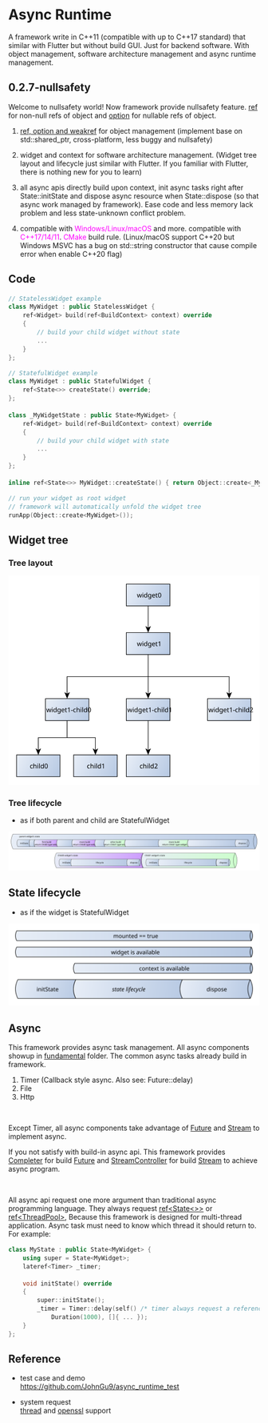 Async Runtime
===========

A framework write in C++11 (compatible with up to C++17 standard) that similar with Flutter but without build GUI. Just for backend software. With object management, software architecture management and async runtime management. 

## 0.2.7-nullsafety

Welcome to nullsafety world! Now framework provide nullsafety feature. [ref](include/async_runtime/basic/ref.h) for non-null refs of object and [option](include/async_runtime/basic/ref.h) for nullable refs of object. 

1) [ref, option and weakref](include/async_runtime/basic/ref.h) for object management (implement base on std::shared_ptr, cross-platform, less buggy and nullsafety)

2) widget and context for software architecture management. (Widget tree layout and lifecycle just similar with Flutter. If you familiar with Flutter, there is nothing new for you to learn)

3) all async apis directly build upon context, init async tasks right after State::initState and dispose async resource when State::dispose (so that async work managed by framework). Ease code and less memory lack problem and less state-unknown conflict problem.

4) compatible with <span style="color:Fuchsia">Windows/Linux/macOS</span> and more. compatible with <span style="color:Fuchsia">C++17/14/11</span>. <span style="color:Fuchsia">CMake</span> build rule. (Linux/macOS support C++20 but Windows MSVC has a bug on std::string constructor that cause compile error when enable C++20 flag)

## Code

```c++
// StatelessWidget example
class MyWidget : public StatelessWidget {
    ref<Widget> build(ref<BuildContext> context) override 
    {
        // build your child widget without state
        ...
    }
};
```

```c++
// StatefulWidget example
class MyWidget : public StatefulWidget {
    ref<State<>> createState() override;
};

class _MyWidgetState : public State<MyWidget> {
    ref<Widget> build(ref<BuildContext> context) override 
    {
        // build your child widget with state
        ...
    }
};

inline ref<State<>> MyWidget::createState() { return Object::create<_MyWidgetState>(); }
```

```c++
// run your widget as root widget
// framework will automatically unfold the widget tree
runApp(Object::create<MyWidget>());
```

## Widget tree

### Tree layout

<img src="documents/widget_tree_layout.svg"/>

<br/>

### Tree lifecycle

* as if both parent and child are StatefulWidget

<img src="documents/widget_tree_lifecycle.svg"/>

<br/>


## State lifecycle

* as if the widget is StatefulWidget

<img src="documents/state_lifecycle.svg"/>

<br/>

## Async
This framework provides async task management. All async components showup in [fundamental]() folder. The common async tasks already build in framework. 
<br/>
1) Timer (Callback style async. Also see: Future::delay)
2) File
3) Http

<br/>

Except Timer, all async components take advantage of [Future]() and [Stream]() to implement async. 

If you not satisfy with build-in async api. This framework provides [Completer]() for build [Future]() and [StreamController]() for build [Stream]() to achieve async program. 

<br/>

All async api request one more argument than traditional async programming language. They always request [ref<State<>>]() or [ref\<ThreadPool>](), Because this framework is designed for multi-thread application. Async task must need to know which thread it should return to. For example: 

```c++
class MyState : public State<MyWidget> {
    using super = State<MyWidget>;
    lateref<Timer> _timer;

    void initState() override 
    {
        super::initState();
        _timer = Timer::delay(self() /* timer always request a reference of current State to build a timer object */, 
            Duration(1000), []{ ... });
    }
};
```

## Reference

- test case and demo 
<br/>https://github.com/JohnGu9/async_runtime_test

- system request
<br/>[thread](https://en.cppreference.com/w/cpp/thread/thread) and [openssl](https://www.openssl.org/) support